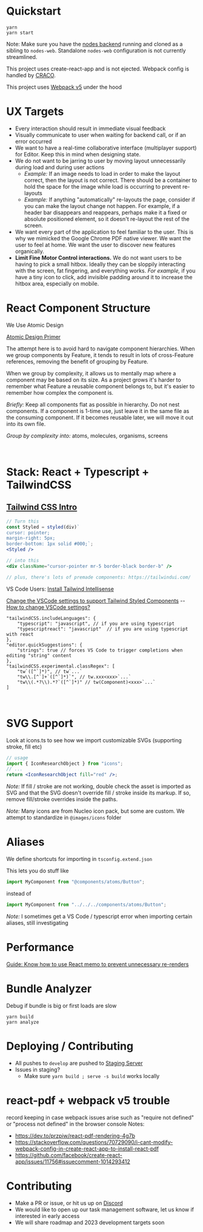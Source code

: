 # Quickstart

```
yarn
yarn start
```

Note: Make sure you have the [nodes backend](https://github.com/desci-labs/nodes) running and cloned as a sibling to `nodes-web`. Standalone `nodes-web` configuration is not currently streamlined.

This project uses create-react-app and is not ejected. Webpack config is handled by [CRACO](https://github.com/gsoft-inc/craco).

This project uses [Webpack v5](https://webpack.js.org/migrate/5/) under the hood

# UX Targets

- Every interaction should result in immediate visual feedback
- Visually communicate to user when waiting for backend call, or if an error occurred
- We want to have a real-time collaborative interface (multiplayer support) for Editor. Keep this in mind when designing state.
- We do not want to be jarring to user by moving layout unnecessarily during load and during user actions
  - _Example:_ If an image needs to load in order to make the layout correct, then the layout is not correct. There should be a container to hold the space for the image while load is occurring to prevent re-layouts
  - _Example:_ If anything "automatically" re-layouts the page, consider if you can make the layout change not happen. For example, if a header bar disappears and reappears, perhaps make it a fixed or absolute positioned element, so it doesn't re-layout the rest of the screen.
- We want every part of the application to feel familiar to the user. This is why we mimicked the Google Chrome PDF native viewer. We want the user to feel at home. We want the user to discover new features organically.
- **Limit Fine Motor Control interactions.** We do not want users to be having to pick a small hitbox. Ideally they can be sloppily interacting with the screen, fat fingering, and everything works. _For example,_ if you have a tiny icon to click, add invisible padding around it to increase the hitbox area, especially on mobile.

# React Component Structure

We Use Atomic Design

[Atomic Design Primer](https://bradfrost.com/blog/post/atomic-web-design/)

The attempt here is to avoid hard to navigate component hierarchies. When we group components by Feature, it tends to result in lots of cross-Feature references, removing the benefit of grouping by Feature.

When we group by complexity, it allows us to mentally map where a component may be based on its size. As a project grows it's harder to remember what Feature a reusable component belongs to, but it's easier to remember how complex the component is.

_Briefly:_ Keep all components flat as possible in hierarchy. Do not nest components. If a component is 1-time use, just leave it in the same file as the consuming component. If it becomes reusable later, we will move it out into its own file.

_Group by complexity into:_ atoms, molecules, organisms, screens

<br>

# Stack: React + Typescript + TailwindCSS

## [Tailwind CSS Intro](https://tailwindcss.com/docs/utility-first)

```jsx
// Turn this
const Styled = styled(div)`
cursor: pointer;
margin-right: 5px;
border-bottom: 1px solid #000;`;
<Styled />

// into this
<div className="cursor-pointer mr-5 border-black border-b" />

// plus, there's lots of premade components: https://tailwindui.com/
```

VS Code Users: [Install Tailwind Intellisense](https://marketplace.visualstudio.com/items?itemName=bradlc.vscode-tailwindcss)

[Change the VSCode settings to support Tailwind Styled Components](https://www.npmjs.com/package/tailwind-styled-components) -- [How to change VSCode settings?](https://code.visualstudio.com/docs/getstarted/settings)

```
"tailwindCSS.includeLanguages": {
    "typescript": "javascript", // if you are using typescript
    "typescriptreact": "javascript"  // if you are using typescript with react
},
"editor.quickSuggestions": {
    "strings": true // forces VS Code to trigger completions when editing "string" content
},
"tailwindCSS.experimental.classRegex": [
    "tw`([^`]*)", // tw`...`
    "tw\\.[^`]+`([^`]*)`", // tw.xxx<xxx>`...`
    "tw\\(.*?\\).*?`([^`]*)" // tw(Component)<xxx>`...`
]
```

<br>

# SVG Support

Look at icons.ts to see how we import customizable SVGs (supporting stroke, fill etc)

```jsx
// usage
import { IconResearchObject } from "icons";
// ...
return <IconResearchObject fill="red" />;
```

_Note:_ If fill / stroke are not working, double check the asset is imported as SVG and that the SVG doesn't override fill / stroke inside its markup. If so, remove fill/stroke overrides inside the paths.

_Note:_ Many icons are from Nucleo icon pack, but some are custom. We attempt to standardize in `@images/icons` folder

# Aliases

We define shortcuts for importing in `tsconfig.extend.json`

This lets you do stuff like

```jsx
import MyComponent from "@components/atoms/Button";
```

instead of

```jsx
import MyComponent from "../../../components/atoms/Button";
```

_Note:_ I sometimes get a VS Code / typescript error when importing certain aliases, still investigating

# Performance

[Guide: Know how to use React memo to prevent unnecessary re-renders](https://dmitripavlutin.com/use-react-memo-wisely/)

# Bundle Analyzer

Debug if bundle is big or first loads are slow

```
yarn build
yarn analyze
```

# Deploying / Contributing

- All pushes to `develop` are pushed to [Staging Server](https://nodes-dev.desci.com/)
- Issues in staging?
  - Make sure `yarn build ; serve -s build` works locally

# react-pdf + webpack v5 trouble

record keeping in case webpack issues arise such as "require not defined" or "process not defined" in the browser console
Notes:

- https://dev.to/przpiw/react-pdf-rendering-4g7b
- https://stackoverflow.com/questions/70729090/i-cant-modify-webpack-config-in-create-react-app-to-install-react-pdf
- https://github.com/facebook/create-react-app/issues/11756#issuecomment-1014293412

# Contributing

- Make a PR or issue, or hit us up on [Discord](https://discord.gg/A5P9fgB5Cf)
- We would like to open up our task management software, let us know if interested in early access
- We will share roadmap and 2023 development targets soon
